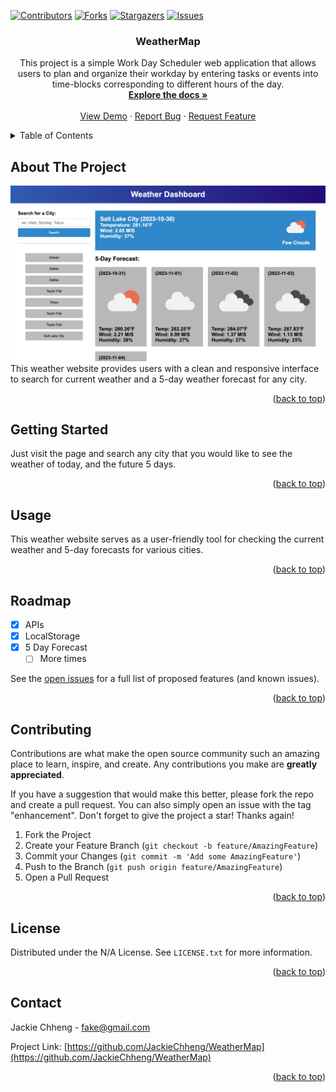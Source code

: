 <!-- Improved compatibility of back to top link: See: https://github.com/othneildrew/Best-README-Template/pull/73 -->
<a name="readme-top"></a>


[![Contributors][contributors-shield]][contributors-url]
[![Forks][forks-shield]][forks-url]
[![Stargazers][stars-shield]][stars-url]
[![Issues][issues-shield]][issues-url]




<h3 align="center">WeatherMap</h3>

  <p align="center">
    This project is a simple Work Day Scheduler web application that allows users to plan and organize their workday by entering tasks or events into time-blocks corresponding to different hours of the day. 
    <br />
    <a href="https://github.com/JackieChheng/WeatherMap"><strong>Explore the docs »</strong></a>
    <br />
    <br />
    <a href="https://github.com/JackieChheng/WeatherMap">View Demo</a>
    ·
    <a href="https://github.com/JackieChheng/WeatherMap/issues">Report Bug</a>
    ·
    <a href="https://github.com/JackieChheng/WeatherMap/issues">Request Feature</a>
  </p>



<!-- TABLE OF CONTENTS -->
<details>
  <summary>Table of Contents</summary>
  <ol>
    <li>
      <a href="#about-the-project">About The Project</a>
      <ul>
      </ul>
    </li>
    <li>
      <a href="#getting-started">Getting Started</a>
      <ul>
      </ul>
    </li>
    <li><a href="#usage">Usage</a></li>
    <li><a href="#roadmap">Roadmap</a></li>
    <li><a href="#contributing">Contributing</a></li>
    <li><a href="#license">License</a></li>
    <li><a href="#contact">Contact</a></li>
  </ol>
</details>



<!-- ABOUT THE PROJECT -->
## About The Project

![WeatherMap](./assets/img/example.png)
This weather website provides users with a clean and responsive interface to search for current weather and a 5-day weather forecast for any city. 

<p align="right">(<a href="#readme-top">back to top</a>)</p>



<!-- GETTING STARTED -->
## Getting Started

Just visit the page and search any city that you would like to see the weather of today, and the future 5 days.


<p align="right">(<a href="#readme-top">back to top</a>)</p>



<!-- USAGE EXAMPLES -->
## Usage

This weather website serves as a user-friendly tool for checking the current weather and 5-day forecasts for various cities.



<p align="right">(<a href="#readme-top">back to top</a>)</p>



<!-- ROADMAP -->
## Roadmap

- [x] APIs
- [x] LocalStorage
- [x] 5 Day Forecast
    - [ ] More times 

See the [open issues](https://github.com/JackieChheng/WeatherMap/issues) for a full list of proposed features (and known issues).

<p align="right">(<a href="#readme-top">back to top</a>)</p>



<!-- CONTRIBUTING -->
## Contributing

Contributions are what make the open source community such an amazing place to learn, inspire, and create. Any contributions you make are **greatly appreciated**.

If you have a suggestion that would make this better, please fork the repo and create a pull request. You can also simply open an issue with the tag "enhancement".
Don't forget to give the project a star! Thanks again!

1. Fork the Project
2. Create your Feature Branch (`git checkout -b feature/AmazingFeature`)
3. Commit your Changes (`git commit -m 'Add some AmazingFeature'`)
4. Push to the Branch (`git push origin feature/AmazingFeature`)
5. Open a Pull Request

<p align="right">(<a href="#readme-top">back to top</a>)</p>



<!-- LICENSE -->
## License

Distributed under the N/A License. See `LICENSE.txt` for more information.

<p align="right">(<a href="#readme-top">back to top</a>)</p>



<!-- CONTACT -->
## Contact

Jackie Chheng - fake@gmail.com

Project Link: [https://github.com/JackieChheng/WeatherMap](https://github.com/JackieChheng/WeatherMap)

<p align="right">(<a href="#readme-top">back to top</a>)</p>





<!-- MARKDOWN LINKS & IMAGES -->
<!-- https://www.markdownguide.org/basic-syntax/#reference-style-links -->
[contributors-shield]: https://img.shields.io/github/contributors/JackieChheng/WeatherMap.svg?style=for-the-badge
[contributors-url]: https://github.com/JackieChheng/WeatherMap/graphs/contributors
[forks-shield]: https://img.shields.io/github/forks/JackieChheng/WeatherMap.svg?style=for-the-badge
[forks-url]: https://github.com/JackieChheng/WeatherMap/network/members
[stars-shield]: https://img.shields.io/github/stars/JackieChheng/WeatherMap.svg?style=for-the-badge
[stars-url]: https://github.com/JackieChheng/WeatherMap/stargazers
[issues-shield]: https://img.shields.io/github/issues/JackieChheng/WeatherMap.svg?style=for-the-badge
[issues-url]: https://github.com/JackieChheng/WeatherMap/issues
[license-shield]: https://img.shields.io/github/license/JackieChheng/WeatherMap.svg?style=for-the-badge
[license-url]: https://github.com/JackieChheng/WeatherMap/blob/master/LICENSE.txt
[linkedin-shield]: https://img.shields.io/badge/-LinkedIn-black.svg?style=for-the-badge&logo=linkedin&colorB=555
